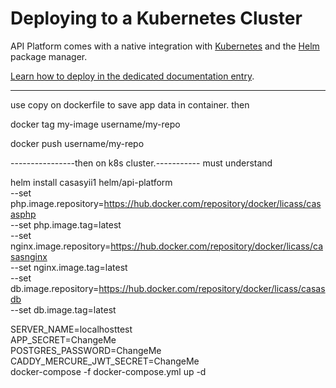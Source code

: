 # Deploying to a Kubernetes Cluster

API Platform comes with a native integration with [Kubernetes](https://kubernetes.io/) and the [Helm](https://helm.sh/)
package manager.

[Learn how to deploy in the dedicated documentation entry](https://api-platform.com/docs/deployment/kubernetes/).

-----------------------------------------


use copy on dockerfile to save app data in container. then 

docker tag my-image username/my-repo

docker push username/my-repo


----------------then on k8s cluster.-----------
must understand

helm install casasyii1 helm/api-platform \
--set php.image.repository=https://hub.docker.com/repository/docker/licass/casasphp \
--set php.image.tag=latest \
--set nginx.image.repository=https://hub.docker.com/repository/docker/licass/casasnginx \
--set nginx.image.tag=latest \
--set db.image.repository=https://hub.docker.com/repository/docker/licass/casasdb \
--set db.image.tag=latest


SERVER_NAME=localhosttest \
APP_SECRET=ChangeMe \
POSTGRES_PASSWORD=ChangeMe \
CADDY_MERCURE_JWT_SECRET=ChangeMe \
docker-compose -f docker-compose.yml  up -d